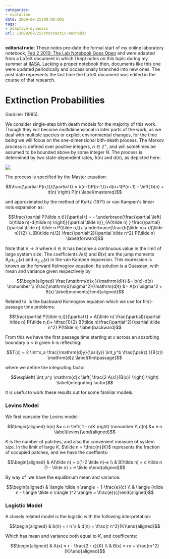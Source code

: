 ```yaml
---
categories:
- evolution
date: 2009-08-25T00:00:00Z
tags:
- adaptive-dynamics
url: /2009/08/25/stochastic-methods/
---
```


**editorial note**: These notes pre-date the formal start of my online
laboratory notebook, [Feb 2 2010: The Lab Notebook Goes Open](http://carlboettiger.info/2010/02/02/The-Lab-Notebook-Goes-Open-.html)
and were adapted from a LaTeX document in which I kept notes on this topic
during my summer at [IIASA](http://www.iiasa.ac.at/).  Lacking a proper notebook then, documents
like this one were updated periodically and occassionally branched into
new ones.  The post date represents the last time the 
LaTeX document was edited in the course of that research. 



Extinction Probabilities
========================

Gardiner (1985).

We consider single-step birth death models for the majority of this
work. Though they will become multidimensional in later parts of the
work, as we deal with multiple species or explicit environmental
changes, for the time being we will focus on the one-dimensional
bith-death process. The Markov process is defined over positive
integers, $n \in \mathbb{Z}^+$, and will sometimes be assumed to be
bounded above by some integer $N$. The process is determined by two
state-dependent rates, $b(n)$ and $d(n)$, as depicted here: 


![](http://farm4.staticflickr.com/3723/9624787798_6899d87bc1_o.png)


The process is specified by the Master equation:

$$\frac{\partial P(n,t)}{\partial t} = b(n-1)P(n-1,t)+d(n+1)P(n+1) - \left( b(n) + d(n)  \right) P(n)
\label{mastereq}$$

and approximated by the method of Kurtz (1971) or van Kampen's linear
nois expansion as:

$$\frac{\partial P(\tilde n,t)}{\partial t} = - \underbrace{\frac{\partial \left( b(\tilde n)-d(\tilde n) \right)}{\partial \tilde n}}_{A(\tilde n) } \frac{\partial}{\partial \tilde n} \tilde n  P(\tilde n,t)+ \underbrace{\frac{b(\tilde n)+ d(\tilde n)}{2} }_{B(\tilde n)/2} \frac{\partial^2}{\partial \tilde n^2} P(\tilde n)
\label{forward}$$

Note that $n\to \tilde n$ where $\tilde n \in \mathbb{R}$ has become a
continuous value in the limit of large system size. The coefficients
$A(x)$ and $B(x)$ are the jump moments $\partial_x \alpha_{1,0}(x)$ and
$\alpha_{2,0}(x)$ in the van Kampen expansion. This expression is known
as the forward Kolmogrov equation. Its solution is a Guassian, with mean
and variance given respectively by

$$\begin{aligned}
\frac{\mathrm{d}x }{\mathrm{d}t} &= b(x)-d(x) \nonumber \\
\frac{\mathrm{d}\sigma^2}{\mathrm{d}t} &= A(x) \sigma^2 + B(x)
\label{moments}\end{aligned}$$

Related to  is the backward Kolmogrov equation which we use for
first-passage time problems:

$$\frac{\partial P(\tilde n,t)}{\partial t} = A(\tilde n) \frac{\partial}{\partial \tilde n}  P(\tilde n,t)+ \tfrac{1}{2}  B(\tilde n)\frac{\partial^2}{\partial \tilde n^2} P(\tilde n)
\label{backward}$$

From this we have the first passage time starting at $x$ across an
absorbing boundary $a < b$ given $b$ is reflecting:

$$T(x) = 2 \int^x_a \frac{\mathrm{d}y}{\psi(y)} \int_y^b \frac{\psi(z) }{B(z)} \mathrm{d}z
\label{firstpassage}$$

where we define the integrating factor

$$\exp\left( \int_a^y \mathrm{d}x \left[ \frac{2 A(x)}{B(x)} \right] \right)
\label{integrating factor}$$

It is useful to work these results out for some familiar models.

### Levins Model

We first consider the Levins model:

$$\begin{aligned}
b(n) &= c n \left( 1 - n/K \right) \nonumber \\
d(n) &= e n
\label{levins}\end{aligned}$$

$K$ is the number of patches, and also the convenient measure of system
size. In the limit of large $K$, $\tilde n = \tfrac{n}{K}$ represents
the fraction of occupied patches, and we have the coeffients:

$$\begin{aligned}
& A(\tilde n) = c(1-2 \tilde n)-e \\
& B(\tilde n) = c \tilde n (1 - \tilde n) + e \tilde n\end{aligned}$$

By way of  we have the equilibrium mean and variance:

$$\begin{aligned}
& \langle \tilde n \rangle = 1-\frac{e}{c} \\
& \langle (\tilde n - \langle \tilde n \rangle )^2 \rangle = \frac{e}{c}\end{aligned}$$

### Logistic Model

A closely related model is the logistic with the following
interpretation:

$$\begin{aligned}
& b(n) = r n \\
& d(n) = \frac{r n^2}{K}\end{aligned}$$

Which has mean and variance both equal to $K$, and coefficents:

$$\begin{aligned}
& A(x) = r  - \frac{2 r x}{K} \\
& B(x) = rx + \frac{rx^2}{K}\end{aligned}$$
